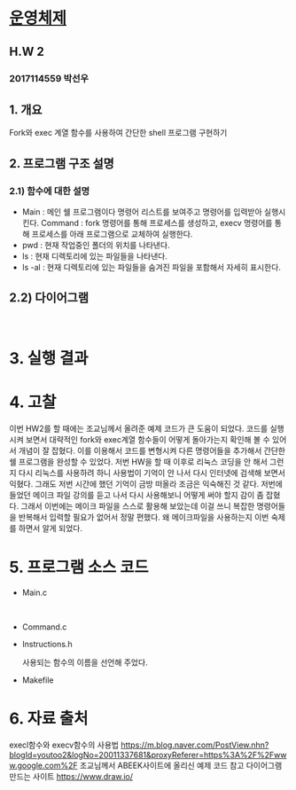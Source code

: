 # [운영체제](../README.md) 
## H.W 2							
### 2017114559	박선우
## 1.	개요
Fork와 exec 계열 함수를 사용하여 간단한 shell 프로그램 구현하기
## 2.	프로그램 구조 설명
### 2.1) 함수에 대한 설명
- Main : 메인 쉘 프로그램이다 명령어 리스트를 보여주고 명령어를 입력받아 실행시킨다.
Command : fork 명령어를 통해 프로세스를 생성하고, execv 명령어를 통해 프로세스를 아래 프로그램으로 교체하여 실행한다.
- pwd : 현재 작업중인 폴더의 위치를 나타낸다.
- ls : 현재 디렉토리에 있는 파일들을 나타낸다.
- ls -al : 현재 디렉토리에 있는 파일들을 숨겨진 파일을 포함해서 자세히 표시한다.
## 2.2) 다이어그램
 
 
# 3.	실행 결과
 
# 4.	고찰
이번 HW2를 할 때에는 조교님께서 올려준 예제 코드가 큰 도움이 되었다. 코드를 실행시켜 보면서 대략적인 fork와 exec계열 함수들이 어떻게 돌아가는지 확인해 볼 수 있어서 개념이 잘 잡혔다. 이를 이용해서 코드를 변형시켜 다른 명령어들을 추가해서 간단한 쉘 프로그램을 완성할 수 있었다.
저번 HW을 할 때 이후로 리눅스 코딩을 안 해서 그런지 다시 리눅스를 사용하려 하니 사용법이 기억이 안 나서 다시 인터넷에 검색해 보면서 익혔다. 그래도 저번 시간에 했던 기억이 금방 떠올라 조금은 익숙해진 것 같다.
저번에 들었던 메이크 파일 강의를 듣고 나서 다시 사용해보니 어떻게 써야 할지 감이 좀 잡혔다. 그래서 이번에는 메이크 파일을 스스로 활용해 보았는데 이걸 쓰니 복잡한 명령어들을 반복해서 입력할 필요가 없어서 정말 편했다. 왜 메이크파일을 사용하는지 이번 숙제를 하면서 알게 되었다.
 

# 5.	프로그램 소스 코드
- Main.c
 
 
- Command.c
 
 
 
- Instructions.h

  사용되는 함수의 이름을 선언해 주었다.
- Makefile
 
# 6.	자료 출처
execl함수와 execv함수의 사용법
https://m.blog.naver.com/PostView.nhn?blogId=youtoo2&logNo=20011337681&proxyReferer=https%3A%2F%2Fwww.google.com%2F
조교님께서 ABEEK사이트에 올리신 예제 코드 참고
다이어그램 만드는 사이트
https://www.draw.io/

